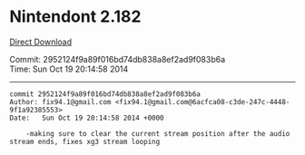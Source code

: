 # Nintendont 2.182
[Direct Download](./Nintendont.zip)

Commit: 2952124f9a89f016bd74db838a8ef2ad9f083b6a  
Time: Sun Oct 19 20:14:58 2014   

-----

```
commit 2952124f9a89f016bd74db838a8ef2ad9f083b6a
Author: fix94.1@gmail.com <fix94.1@gmail.com@6acfca08-c3de-247c-4448-9f1a92385553>
Date:   Sun Oct 19 20:14:58 2014 +0000

    -making sure to clear the current stream position after the audio stream ends, fixes xg3 stream looping
```
